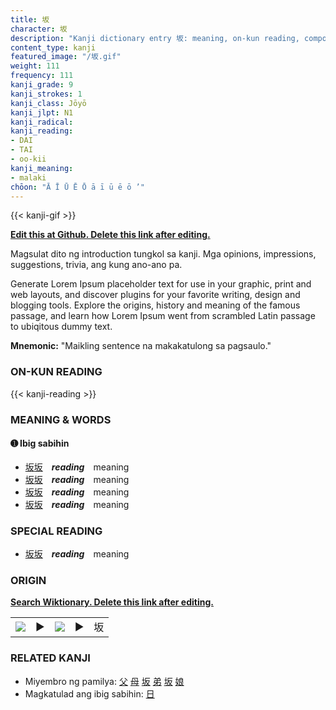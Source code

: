 ```yaml
---
title: 坂
character: 坂
description: "Kanji dictionary entry 坂: meaning, on-kun reading, compounds, origin, related kanji"
content_type: kanji
featured_image: "/坂.gif"
weight: 111
frequency: 111
kanji_grade: 9
kanji_strokes: 1
kanji_class: Jōyō
kanji_jlpt: N1
kanji_radical: 
kanji_reading: 
- DAI
- TAI
- oo-kii
kanji_meaning:
- malaki
chōon: "Ā Ī Ū Ē Ō ā ī ū ē ō ’"
---
```

[//]: # (Don't edit the line below. Kanji animated GIF code is automatically generated.)
{{< kanji-gif >}}

[//]: # (Edit below this line.)

**[Edit this at Github. Delete this link after editing.](https://github.com/tim0g/tim/tree/main/content/kanji/坂/index.md)**

Magsulat dito ng introduction tungkol sa kanji. Mga opinions, impressions, suggestions, trivia, ang kung ano-ano pa.

Generate Lorem Ipsum placeholder text for use in your graphic, print and web layouts, and discover plugins for your favorite writing, design and blogging tools. Explore the origins, history and meaning of the famous passage, and learn how Lorem Ipsum went from scrambled Latin passage to ubiqitous dummy text.
 
**Mnemonic:** "Maikling sentence na makakatulong sa pagsaulo."

### ON-KUN READING

[//]: # (Don't edit the line below. ON-KUN READING code is automatically generated.)
{{< kanji-reading >}}

### MEANING & WORDS

#### ➊ **Ibig sabihin**
  - [坂](../坂)[坂](../坂)　***reading***　meaning
  - [坂](../坂)[坂](../坂)　***reading***　meaning
  - [坂](../坂)[坂](../坂)　***reading***　meaning
  - [坂](../坂)[坂](../坂)　***reading***　meaning

### SPECIAL READING
  - [坂](../坂)[坂](../坂)　***reading***　meaning

### ORIGIN

**[Search Wiktionary. Delete this link after editing.](https://wiktionary.org/wiki/坂)**
<table class="kanji-table"><tr><td>
<img src="60px-坂-bronze.svg.png">
</td><td>▶</td><td>
<img src="60px-坂-oracle.svg.png">
</td><td>▶</td>
<td class="kanji-origin">坂</td>
</tr></table>

### RELATED KANJI
- Miyembro ng pamilya: [父](../父) [母](../母) [坂](../坂) [弟](../弟) [坂](../坂) [娘](../娘)
- Magkatulad ang ibig sabihin: [日](../日)
